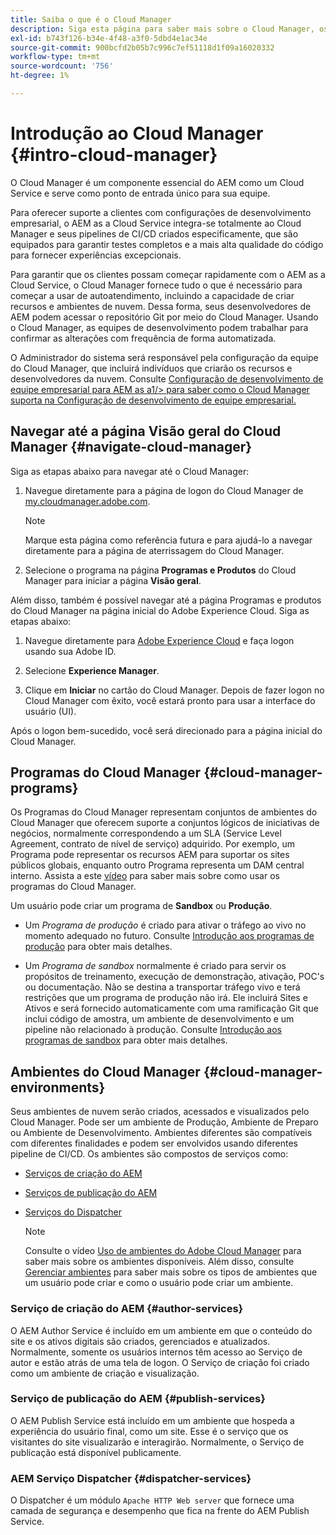```yaml
---
title: Saiba o que é o Cloud Manager
description: Siga esta página para saber mais sobre o Cloud Manager, os programas do Cloud Manager e os ambientes.
exl-id: b743f126-b34e-4f48-a3f0-5dbd4e1ac34e
source-git-commit: 900bcfd2b05b7c996c7ef51118d1f09a16020332
workflow-type: tm+mt
source-wordcount: '756'
ht-degree: 1%

---
```


# Introdução ao Cloud Manager {#intro-cloud-manager}

O Cloud Manager é um componente essencial do AEM como um Cloud Service e serve como ponto de entrada único para sua equipe.

Para oferecer suporte a clientes com configurações de desenvolvimento empresarial, o AEM as a Cloud Service integra-se totalmente ao Cloud Manager e seus pipelines de CI/CD criados especificamente, que são equipados para garantir testes completos e a mais alta qualidade do código para fornecer experiências excepcionais.

Para garantir que os clientes possam começar rapidamente com o AEM as a Cloud Service, o Cloud Manager fornece tudo o que é necessário para começar a usar de autoatendimento, incluindo a capacidade de criar recursos e ambientes de nuvem. Dessa forma, seus desenvolvedores de AEM podem acessar o repositório Git por meio do Cloud Manager. Usando o Cloud Manager, as equipes de desenvolvimento podem trabalhar para confirmar as alterações com frequência de forma automatizada.

O Administrador do sistema será responsável pela configuração da equipe do Cloud Manager, que incluirá indivíduos que criarão os recursos e desenvolvedores da nuvem. Consulte [Configuração de desenvolvimento de equipe empresarial para AEM as a1/> para saber como o Cloud Manager suporta na Configuração de desenvolvimento de equipe empresarial.](/help/implementing/cloud-manager/enterprise-team-dev-setup.md)

## Navegar até a página Visão geral do Cloud Manager {#navigate-cloud-manager}

Siga as etapas abaixo para navegar até o Cloud Manager:

1. Navegue diretamente para a página de logon do Cloud Manager de [my.cloudmanager.adobe.com](https://my.cloudmanager.adobe.com/).

   >[!NOTE]
   >Marque esta página como referência futura e para ajudá-lo a navegar diretamente para a página de aterrissagem do Cloud Manager.

1. Selecione o programa na página **Programas e Produtos** do Cloud Manager para iniciar a página **Visão geral**.

Além disso, também é possível navegar até a página Programas e produtos do Cloud Manager na página inicial do Adobe Experience Cloud. Siga as etapas abaixo:

1. Navegue diretamente para [Adobe Experience Cloud](https://experience.adobe.com/#/@foundationinternal/home) e faça logon usando sua Adobe ID.

1. Selecione **Experience Manager**.

1. Clique em **Iniciar** no cartão do Cloud Manager. Depois de fazer logon no Cloud Manager com êxito, você estará pronto para usar a interface do usuário (UI).

Após o logon bem-sucedido, você será direcionado para a página inicial do Cloud Manager.

## Programas do Cloud Manager {#cloud-manager-programs}

Os Programas do Cloud Manager representam conjuntos de ambientes do Cloud Manager que oferecem suporte a conjuntos lógicos de iniciativas de negócios, normalmente correspondendo a um SLA (Service Level Agreement, contrato de nível de serviço) adquirido. Por exemplo, um Programa pode representar os recursos AEM para suportar os sites públicos globais, enquanto outro Programa representa um DAM central interno. Assista a este [vídeo](https://experienceleague.adobe.com/docs/experience-manager-learn/cloud-service/cloud-manager/programs.html?lang=en) para saber mais sobre como usar os programas do Cloud Manager.

Um usuário pode criar um programa de **Sandbox** ou **Produção**.

* Um *Programa de produção* é criado para ativar o tráfego ao vivo no momento adequado no futuro.
Consulte [Introdução aos programas de produção](https://experienceleague.adobe.com/docs/experience-manager-cloud-service/implementing/using-cloud-manager/production-programs/introduction-production-programs.html?lang=en) para obter mais detalhes.

* Um *Programa de sandbox* normalmente é criado para servir os propósitos de treinamento, execução de demonstração, ativação, POC&#39;s ou documentação. Não se destina a transportar tráfego vivo e terá restrições que um programa de produção não irá. Ele incluirá Sites e Ativos e será fornecido automaticamente com uma ramificação Git que inclui código de amostra, um ambiente de desenvolvimento e um pipeline não relacionado à produção.
Consulte [Introdução aos programas de sandbox](https://experienceleague.adobe.com/docs/experience-manager-cloud-service/implementing/using-cloud-manager/sandbox-programs/introduction-sandbox-programs.html?lang=en) para obter mais detalhes.

## Ambientes do Cloud Manager {#cloud-manager-environments}

Seus ambientes de nuvem serão criados, acessados e visualizados pelo Cloud Manager. Pode ser um ambiente de Produção, Ambiente de Preparo ou Ambiente de Desenvolvimento. Ambientes diferentes são compatíveis com diferentes finalidades e podem ser envolvidos usando diferentes pipeline de CI/CD. Os ambientes são compostos de serviços como:

* [Serviços de criação do AEM](#author-services)
* [Serviços de publicação do AEM](#publish-services)
* [Serviços do Dispatcher](#dispatcher-services)

   >[!NOTE]
   > Consulte o vídeo [Uso de ambientes do Adobe Cloud Manager](https://experienceleague.adobe.com/docs/experience-manager-learn/cloud-service/cloud-manager/environments.html?lang=en#cloud-manager) para saber mais sobre os ambientes disponíveis. Além disso, consulte [Gerenciar ambientes](https://experienceleague.adobe.com/docs/experience-manager-cloud-service/implementing/using-cloud-manager/manage-environments.html?lang=en) para saber mais sobre os tipos de ambientes que um usuário pode criar e como o usuário pode criar um ambiente.

### Serviço de criação do AEM {#author-services}

O AEM Author Service é incluído em um ambiente em que o conteúdo do site e os ativos digitais são criados, gerenciados e atualizados. Normalmente, somente os usuários internos têm acesso ao Serviço de autor e estão atrás de uma tela de logon. O Serviço de criação foi criado como um ambiente de criação e visualização.

### Serviço de publicação do AEM {#publish-services}

O AEM Publish Service está incluído em um ambiente que hospeda a experiência do usuário final, como um site. Esse é o serviço que os visitantes do site visualizarão e interagirão. Normalmente, o Serviço de publicação está disponível publicamente.

### AEM Serviço Dispatcher {#dispatcher-services}

O Dispatcher é um módulo `Apache HTTP Web server` que fornece uma camada de segurança e desempenho que fica na frente do AEM Publish Service.
